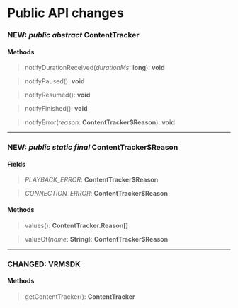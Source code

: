 # Public API changes
### NEW: *public* *abstract* ContentTracker

#### Methods


> notifyDurationReceived(*durationMs*: **long**): **void**

> notifyPaused(): **void**

> notifyResumed(): **void**

> notifyFinished(): **void**

> notifyError(*reason*: **ContentTracker$Reason**): **void**


-----

### NEW: *public* *static* *final* ContentTracker$Reason
#### Fields


> *PLAYBACK_ERROR*: **ContentTracker$Reason**

> *CONNECTION_ERROR*: **ContentTracker$Reason**


#### Methods


> values(): **ContentTracker.Reason[]**

> valueOf(*name*: **String**): **ContentTracker$Reason**


-----

### CHANGED:  VRMSDK

#### Methods


> getContentTracker(): **ContentTracker**
